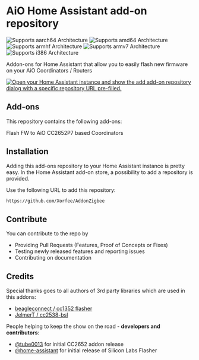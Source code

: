 # AiO Home Assistant add-on repository

![Supports aarch64 Architecture][aarch64-shield]
![Supports amd64 Architecture][amd64-shield]
![Supports armhf Architecture][armhf-shield]
![Supports armv7 Architecture][armv7-shield]
![Supports i386 Architecture][i386-shield]

Addon-ons for Home Assistant that allow you to easily flash new firmware on your AiO Coordinators / Routers

[![Open your Home Assistant instance and show the add add-on repository dialog with a specific repository URL pre-filled.](https://my.home-assistant.io/badges/supervisor_add_addon_repository.svg)](https://my.home-assistant.io/redirect/supervisor_add_addon_repository/?repository_url=https%3A%2F%2Fgithub.com%2Fmercenaruss%2Fzigstar_addons)

## Add-ons

This repository contains the following add-ons:

  Flash FW to AiO CC2652P7 based Coordinators 


## Installation

Adding this add-ons repository to your Home Assistant instance is pretty easy. In the
Home Assistant add-on store, a possibility to add a repository is provided.

Use the following URL to add this repository:

```txt
https://github.com/Xorfee/AddonZigbee
```

## Contribute

You can contribute to the repo by

- Providing Pull Requests (Features, Proof of Concepts or Fixes)
- Testing newly released features and reporting issues
- Contributing on documentation

## Credits

Special thanks goes to all authors of 3rd party libraries which are used in this addons:

- [beagleconnect / cc1352 flasher](https://git.beagleboard.org/beagleconnect/cc1352-flasher)
- [JelmerT / cc2538-bsl](https://github.com/JelmerT/cc2538-bsl)

People helping to keep the show on the road - **developers and contributors**:

- [@tube0013](https://github.com/tube0013) for initial CC2652 addon release
- [@home-assistant](https://github.com/home-assistant) for initial release of Silicon Labs Flasher

[aarch64-shield]: https://img.shields.io/badge/aarch64-yes-green.svg
[amd64-shield]: https://img.shields.io/badge/amd64-yes-green.svg
[armhf-shield]: https://img.shields.io/badge/armhf-yes-green.svg
[armv7-shield]: https://img.shields.io/badge/armv7-yes-green.svg
[i386-shield]: https://img.shields.io/badge/i386-yes-green.svg
